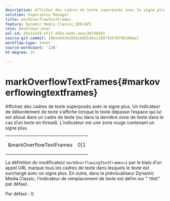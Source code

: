 ```yaml
---
description: Affichez des cadres de texte superposés avec le signe plus. Un indicateur de débordement de texte s’affiche lorsque le texte dépasse l’espace qui lui est alloué dans un cadre de texte (ou dans la dernière zone de texte dans le cas d’un texte en thread). L’indicateur est une zone rouge contenant un signe plus.
solution: Experience Manager
title: markOverflowTextFrames
feature: Dynamic Media Classic,SDK/API
role: Developer,User
exl-id: d1e2a3d4-ef1f-4d5e-be9c-eeec36f46603
source-git-commit: 206e4643e3926cb85b4be2189743578f88180be7
workflow-type: tm+mt
source-wordcount: '138'
ht-degree: 2%

---
```


# markOverflowTextFrames{#markoverflowingtextframes}

Affichez des cadres de texte superposés avec le signe plus. Un indicateur de débordement de texte s’affiche lorsque le texte dépasse l’espace qui lui est alloué dans un cadre de texte (ou dans la dernière zone de texte dans le cas d’un texte en thread). L’indicateur est une zone rouge contenant un signe plus.

<table id="simpletable_F17FD29EB52043BF9000923ED5195A26"> 
 <tr class="strow"> 
  <td class="stentry"> <p><span class="codeph"> &amp;markOverflowTextFrames</span> </p> </td> 
  <td class="stentry"> <p>0|1 </p></td> 
 </tr> 
</table>

La définition du modificateur `markOverflowingTextFrames=1` par le biais d’un appel URL marque tous les cadres de texte dans lesquels le texte est surchargé avec un signe plus. En outre, dans le prévisualiseur Dynamic Media Classic, l’indicateur de remplacement de texte est défini sur &quot; `TRUE`&quot; par défaut.

Par défaut : 0.
